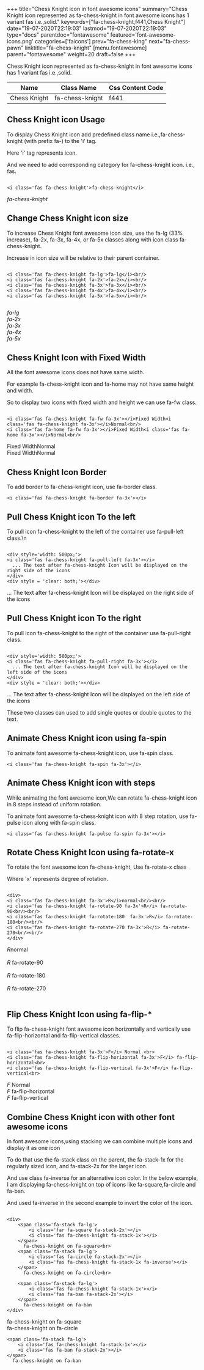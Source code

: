 +++
title="Chess Knight icon in font awesome icons"
summary="Chess Knight icon represented as fa-chess-knight in font awesome icons has 1 variant fas i.e.,solid."
keywords=["fa-chess-knight,f441,Chess Knight"]
date="19-07-2020T22:19:03"
lastmod="19-07-2020T22:19:03"
type="docs"
parentdoc="fontawesome"
featured='font-awesome-icons.png'
categories=['faicons']
prev="fa-chess-king"
next="fa-chess-pawn"
linktitle="fa-chess-knight"
[menu.fontawesome]
parent="fontawesome"
weight=20
draft=false
+++


Chess Knight icon represented as fa-chess-knight in font awesome icons has 1 variant fas i.e.,solid.

<div class='table-responsive'><table class='table'><thead><tr><th>Name</th><th>Class Name</th><th>Css Content Code</th></tr></thead><tbody><tr><td>Chess Knight</td><td>fa-chess-knight</td><td>f441</td></tr></tbody></table></div>



## Chess Knight icon Usage

To display Chess Knight icon add predefined class name i.e.,fa-chess-knight (with prefix fa-) to the 'i' tag.

Here 'i' tag represents icon.

And we need to add corresponding category for fa-chess-knight icon. i.e., fas.


```

<i class='fas fa-chess-knight'>fa-chess-knight</i>
```

<i class='fas fa-chess-knight'>fa-chess-knight</i>




## Change Chess Knight icon size
To increase Chess Knight font awesome icon size, use the fa-lg (33% increase), fa-2x, fa-3x, fa-4x, or fa-5x classes along with icon class fa-chess-knight.

Increase in icon size will be relative to their parent container. 

```

<i class='fas fa-chess-knight fa-lg'>fa-lg</i><br/>
<i class='fas fa-chess-knight fa-2x'>fa-2x</i><br/>
<i class='fas fa-chess-knight fa-3x'>fa-3x</i><br/>
<i class='fas fa-chess-knight fa-4x'>fa-4x</i><br/>
<i class='fas fa-chess-knight fa-5x'>fa-5x</i><br/>
            
```

<i class='fas fa-chess-knight fa-lg'>fa-lg</i><br/>
<i class='fas fa-chess-knight fa-2x'>fa-2x</i><br/>
<i class='fas fa-chess-knight fa-3x'>fa-3x</i><br/>
<i class='fas fa-chess-knight fa-4x'>fa-4x</i><br/>
<i class='fas fa-chess-knight fa-5x'>fa-5x</i><br/>
            



## Chess Knight Icon with Fixed Width 

All the font awesome icons does not have same width.

For example fa-chess-knight icon and fa-home may not have same height and width.

So to display two icons with fixed width and height we can use fa-fw class.


```

<i class='fas fa-chess-knight fa-fw fa-3x'></i>Fixed Width<i class='fas fa-chess-knight fa-3x'></i>Normal<br/>
<i class='fas fa-home fa-fw fa-3x'></i>Fixed Width<i class='fas fa-home fa-3x'></i>Normal<br/>
```

<i class='fas fa-chess-knight fa-fw fa-3x'></i>Fixed Width<i class='fas fa-chess-knight fa-3x'></i>Normal<br/>
<i class='fas fa-home fa-fw fa-3x'></i>Fixed Width<i class='fas fa-home fa-3x'></i>Normal<br/>



## Chess Knight Icon Border 

To add border to fa-chess-knight icon, use fa-border class.


```
<i class='fas fa-chess-knight fa-border fa-3x'></i>

```
<i class='fas fa-chess-knight fa-border fa-3x'></i>





## Pull Chess Knight icon To the left

To pull icon fa-chess-knight to the left of the container use fa-pull-left class.\n

```

<div style='width: 500px;'>
<i class='fas fa-chess-knight fa-pull-left fa-3x'></i>
  ... The text after fa-chess-knight Icon will be displayed on the right side of the icons
</div>
<div style = 'clear: both;'></div>
```

<div style='width: 500px;'>
<i class='fas fa-chess-knight fa-pull-left fa-3x'></i>
  ... The text after fa-chess-knight Icon will be displayed on the right side of the icons
</div>
<div style = 'clear: both;'></div>




## Pull Chess Knight icon To the right
To pull icon fa-chess-knight to the right of the container use fa-pull-right class.

```

<div style='width: 500px;'>
<i class='fas fa-chess-knight fa-pull-right fa-3x'></i>
  ... The text after fa-chess-knight Icon will be displayed on the left side of the icons
</div>
<div style = 'clear: both;'></div>
```

<div style='width: 500px;'>
<i class='fas fa-chess-knight fa-pull-right fa-3x'></i>
  ... The text after fa-chess-knight Icon will be displayed on the left side of the icons
</div>
<div style = 'clear: both;'></div>

These two classes can used to add single quotes or double quotes to the text.


## Animate Chess Knight icon using fa-spin
To animate font awesome fa-chess-knight icon, use fa-spin class.

```
<i class='fas fa-chess-knight fa-spin fa-3x'></i>
```
<i class='fas fa-chess-knight fa-spin fa-3x'></i>




## Animate Chess Knight icon with steps
While animating the font awesome icon,We can rotate fa-chess-knight icon in 8 steps instead of uniform rotation.

To animate font awesome fa-chess-knight icon with 8 step rotation, use fa-pulse icon along with fa-spin class.


```
<i class='fas fa-chess-knight fa-pulse fa-spin fa-3x'></i>

```
<i class='fas fa-chess-knight fa-pulse fa-spin fa-3x'></i>





## Rotate Chess Knight Icon using fa-rotate-x
To rotate the font awesome icon fa-chess-knight, Use fa-rotate-x class

Where 'x' represents degree of rotation.


```

<div>
<i class='fas fa-chess-knight fa-3x'>R</i>normal<br/><br/>
<i class='fas fa-chess-knight fa-rotate-90 fa-3x'>R</i> fa-rotate-90<br/><br/> 
<i class='fas fa-chess-knight fa-rotate-180  fa-3x'>R</i> fa-rotate-180<br/><br/> 
<i class='fas fa-chess-knight fa-rotate-270 fa-3x'>R</i> fa-rotate-270<br/><br/>
</div>
```

<div>
<i class='fas fa-chess-knight fa-3x'>R</i>normal<br/><br/>
<i class='fas fa-chess-knight fa-rotate-90 fa-3x'>R</i> fa-rotate-90<br/><br/> 
<i class='fas fa-chess-knight fa-rotate-180  fa-3x'>R</i> fa-rotate-180<br/><br/> 
<i class='fas fa-chess-knight fa-rotate-270 fa-3x'>R</i> fa-rotate-270<br/><br/>
</div>




## Flip Chess Knight Icon using fa-flip-*
To flip fa-chess-knight font awesome icon horizontally and vertically use fa-flip-horizontal and fa-flip-vertical classes. 

```

<i class='fas fa-chess-knight fa-3x'>F</i> Normal <br>
<i class='fas fa-chess-knight fa-flip-horizontal fa-3x'>F</i> fa-flip-horizontal<br>
<i class='fas fa-chess-knight fa-flip-vertical fa-3x'>F</i> fa-flip-vertical<br>
```

<i class='fas fa-chess-knight fa-3x'>F</i> Normal <br>
<i class='fas fa-chess-knight fa-flip-horizontal fa-3x'>F</i> fa-flip-horizontal<br>
<i class='fas fa-chess-knight fa-flip-vertical fa-3x'>F</i> fa-flip-vertical<br>




## Combine Chess Knight icon with other font awesome icons
In font awesome icons,using stacking we can combine multiple icons and display it as one icon 

To do that use the fa-stack class on the parent, the fa-stack-1x for the regularly sized icon, and fa-stack-2x for the larger icon.

And use class fa-inverse for an alternative icon color. 
In the below example, I am displaying fa-chess-knight on top of icons like fa-square,fa-circle and fa-ban.

And used fa-inverse in the second example to invert the color of the icon.

```

<div>
    <span class='fa-stack fa-lg'>
        <i class='far fa-square fa-stack-2x'></i>
        <i class='fas fa-chess-knight fa-stack-1x'></i>
    </span>
      fa-chess-knight on fa-square<br>
    <span class='fa-stack fa-lg'>
        <i class='fas fa-circle fa-stack-2x'></i>
        <i class='fas fa-chess-knight fa-stack-1x fa-inverse'></i>
    </span>
      fa-chess-knight on fa-circle<br>

    <span class='fa-stack fa-lg'>
        <i class='fas fa-chess-knight fa-stack-1x'></i>
        <i class='fas fa-ban fa-stack-2x'></i>
    </span>
      fa-chess-knight on fa-ban
</div>
```

<div>
    <span class='fa-stack fa-lg'>
        <i class='far fa-square fa-stack-2x'></i>
        <i class='fas fa-chess-knight fa-stack-1x'></i>
    </span>
      fa-chess-knight on fa-square<br>
    <span class='fa-stack fa-lg'>
        <i class='fas fa-circle fa-stack-2x'></i>
        <i class='fas fa-chess-knight fa-stack-1x fa-inverse'></i>
    </span>
      fa-chess-knight on fa-circle<br>

    <span class='fa-stack fa-lg'>
        <i class='fas fa-chess-knight fa-stack-1x'></i>
        <i class='fas fa-ban fa-stack-2x'></i>
    </span>
      fa-chess-knight on fa-ban
</div>






